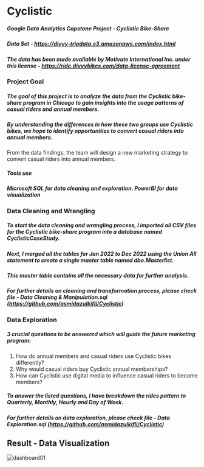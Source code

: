 # Cyclistic
##### Google Data Analytics Capstone Project - Cyclistic Bike-Share

##### Data Set - https://divvy-tripdata.s3.amazonaws.com/index.html 
##### The data has been made available by Motivate International Inc. under this license - https://ride.divvybikes.com/data-license-agreement
### Project Goal
##### The goal of this project is to analyze the data from the Cyclistic bike-share program in Chicago to gain insights into the usage patterns of casual riders and annual members. 
##### By understanding the differences in how these two groups use Cyclistic bikes, we hope to identify opportunities to convert casual riders into annual members. 
From the data findings, the team will design a new marketing strategy to convert casual riders into annual members.

##### Tools use
##### Microsoft SQL for data cleaning and exploration. PowerBI for data visualization

### Data Cleaning and Wrangling
##### To start the data cleaning and wrangling process, I imported all CSV files for the Cyclistic bike-share program into a database named CyclisticCaseStudy. 
##### Next, I merged all the tables for Jan 2022 to Dec 2022 using the Union All statement to create a single master table named dbo.Masterlist. 
##### This master table contains all the necessary data for further analysis.

##### For further details on cleaning and transformation process, please check file - Data Cleaning & Manipulation.sql (https://github.com/asmidazulkifli/Cyclistic)

### Data Exploration
##### 3 crucial questions to be answered which will guide the future marketing program:

1. How do annual members and casual riders use Cyclistic bikes differently?
2. Why would casual riders buy Cyclistic annual memberships?
3. How can Cyclistic use digital media to influence casual riders to become members?

##### To answer the listed questions, I have breakdown the rides pattern to Quarterly, Monthly, Hourly and Day of Week.

##### For further details on data exploration, please check file - Data Exploration.sql (https://github.com/asmidazulkifli/Cyclistic)

## Result - Data Visualization
![dashboard01](https://user-images.githubusercontent.com/127869781/229340480-cf099e06-0bc6-4ba6-9d23-0eceffafed99.png)
